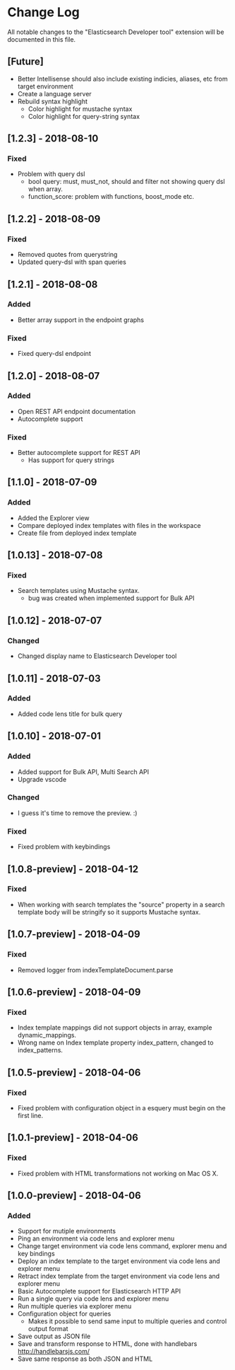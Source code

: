 # Change Log
All notable changes to the "Elasticsearch Developer tool" extension will be documented in this file.

## [Future]
- Better Intellisense should also include existing indicies, aliases, etc from target environment
- Create a language server
- Rebuild syntax highlight
    - Color highlight for mustache syntax
    - Color highlight for query-string syntax
    
## [1.2.3] - 2018-08-10
### Fixed
- Problem with query dsl
    - bool query: must, must_not, should and filter not showing query dsl when array.
    - function_score: problem with functions, boost_mode etc.

## [1.2.2] - 2018-08-09
### Fixed
- Removed quotes from querystring
- Updated query-dsl with span queries

## [1.2.1] - 2018-08-08
### Added
- Better array support in the endpoint graphs
### Fixed
- Fixed query-dsl endpoint

## [1.2.0] - 2018-08-07
### Added
- Open REST API endpoint documentation
- Autocomplete support
### Fixed
- Better autocomplete support for REST API
    - Has support for query strings

## [1.1.0] - 2018-07-09
### Added
- Added the Explorer view
- Compare deployed index templates with files in the workspace
- Create file from deployed index template

## [1.0.13] - 2018-07-08
### Fixed
- Search templates using Mustache syntax. 
    - bug was created when implemented support for Bulk API

## [1.0.12] - 2018-07-07
### Changed
- Changed display name to Elasticsearch Developer tool

## [1.0.11] - 2018-07-03
### Added
- Added code lens title for bulk query

## [1.0.10] - 2018-07-01
### Added
- Added support for Bulk API, Multi Search API
- Upgrade vscode
### Changed
- I guess it's time to remove the preview. :)
### Fixed
- Fixed problem with keybindings

## [1.0.8-preview] - 2018-04-12
### Fixed
- When working with search templates the "source" property in a search template body will be stringify so it supports Mustache syntax.

## [1.0.7-preview] - 2018-04-09
### Fixed
- Removed logger from indexTemplateDocument.parse

## [1.0.6-preview] - 2018-04-09
### Fixed
- Index template mappings did not support objects in array, example dynamic_mappings. 
- Wrong name on Index template property index_pattern, changed to index_patterns.

## [1.0.5-preview] - 2018-04-06
### Fixed
- Fixed problem with configuration object in a esquery must begin on the first line.

## [1.0.1-preview] - 2018-04-06
### Fixed
- Fixed problem with HTML transformations not working on Mac OS X.

## [1.0.0-preview] - 2018-04-06
### Added
- Support for mutiple environments
- Ping an environment via code lens and explorer menu
- Change target environment via code lens command, explorer menu and key bindings
- Deploy an index template to the target environment via code lens and explorer menu
- Retract index template from the target environment via code lens and explorer menu
- Basic Autocomplete support for Elasticsearch HTTP API
- Run a single query via code lens and explorer menu
- Run multiple queries via explorer menu
- Configuration object for queries 
    - Makes it possible to send same input to multiple queries and control output format
- Save output as JSON file
- Save and transform response to HTML, done with handlebars http://handlebarsjs.com/
- Save same response as both JSON and HTML